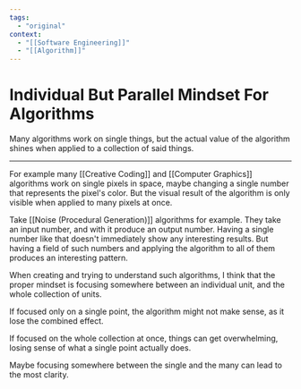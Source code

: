 ```yaml
---
tags:
  - "original"
context:
  - "[[Software Engineering]]"
  - "[[Algorithm]]"
---
```


# Individual But Parallel Mindset For Algorithms

Many algorithms work on single things, but the actual value of the algorithm shines when applied to a collection of said things.

---

For example many [[Creative Coding]] and [[Computer Graphics]] algorithms work on single pixels in space, maybe changing a single number that represents the pixel's color. But the visual result of the algorithm is only visible when applied to many pixels at once.

Take [[Noise (Procedural Generation)]] algorithms for example. They take an input number, and with it produce an output number. Having a single number like that doesn't immediately show any interesting results. But having a field of such numbers and applying the algorithm to all of them produces an interesting pattern.

When creating and trying to understand such algorithms, I think that the proper mindset is focusing somewhere between an individual unit, and the whole collection of units.

If focused only on a single point, the algorithm might not make sense, as it lose the combined effect.

If focused on the whole collection at once, things can get overwhelming, losing sense of what a single point actually does.

Maybe focusing somewhere between the single and the many can lead to the most clarity.
